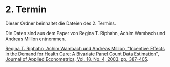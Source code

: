 # 2. Termin

Dieser Ordner beinhaltet die Dateien des 2. Termins. 

Die Daten sind aus dem Paper von Regina T. Riphahn, Achim Wambach und  Andreas Million entnommen. 

[Regina T. Riphahn, Achim Wambach und Andreas Million, "Incentive Effects in the Demand for Health Care: 
A Bivariate Panel Count Data Estimation", Journal of Applied Econometrics, Vol. 18, No. 4, 2003, pp. 
387-405](https://onlinelibrary.wiley.com/doi/10.1002/jae.680).


